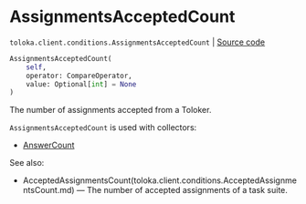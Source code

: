 # AssignmentsAcceptedCount
`toloka.client.conditions.AssignmentsAcceptedCount` | [Source code](https://github.com/Toloka/toloka-kit/blob/v1.2.0.post1/src/client/conditions.py#L143)

```python
AssignmentsAcceptedCount(
    self,
    operator: CompareOperator,
    value: Optional[int] = None
)
```

The number of assignments accepted from a Toloker.


`AssignmentsAcceptedCount` is used with collectors:
- [AnswerCount](toloka.client.collectors.AnswerCount.md)

See also:
- AcceptedAssignmentsCount(toloka.client.conditions.AcceptedAssignmentsCount.md) — The number of accepted assignments of a task suite.

